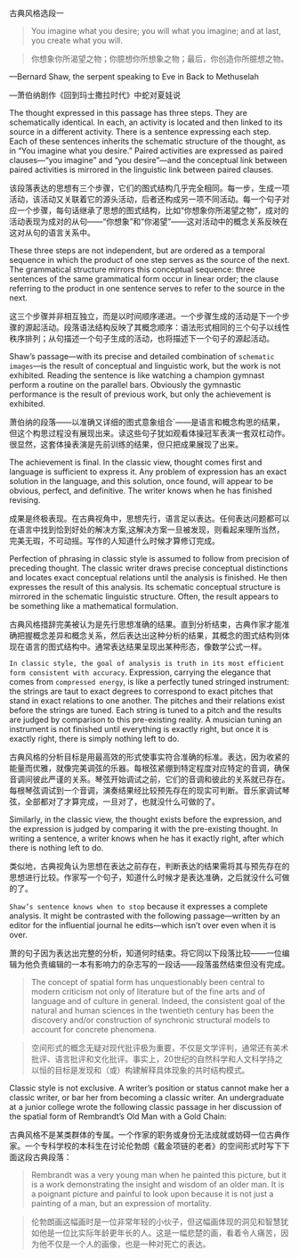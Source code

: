 古典风格选段一

> You imagine what you desire; you will what you imagine; and at last, you create what you will.

> 你想象你所渴望之物；你臆想你所想象之物；最后，你创造你所臆想之物。

—Bernard Shaw, the serpent speaking to Eve in Back to Methuselah

—萧伯纳剧作《回到玛士撒拉时代》中蛇对夏娃说


The thought expressed in this passage has three steps. They are schematically identical. In each, an activity is located and then linked to its source in a different activity. There is a sentence expressing each step. Each of these sentences inherits the schematic structure of the thought, as in “You imagine what you desire.” Paired activities are expressed as paired clauses—“you imagine” and “you desire”—and the conceptual link between paired activities is mirrored in the linguistic link between paired clauses.

该段落表达的思想有三个步骤，它们的图式结构几乎完全相同。每一步，生成一项活动，该活动又关联着它的源头活动，后者还构成另一项不同活动。每一个句子对应一个步骤，每句话继承了思想的图式结构，比如“你想象你所渴望之物”，成对的活动表现为成对的从句——“你想象”和“你渴望”——这对活动中的概念关系反映在这对从句的语言关系中。

These three steps are not independent, but are ordered as a temporal sequence in which the product of one step serves as the source of the next. The grammatical structure mirrors this conceptual sequence: three sentences of the same grammatical form occur in linear order; the clause referring to the product in one sentence serves to refer to the source in the next.

这三个步骤并非相互独立，而是以时间顺序递进。一个步骤生成的活动是下一个步骤的源起活动。段落语法结构反映了其概念顺序：语法形式相同的三个句子以线性秩序排列；从句描述一个句子生成的活动，也将描述下一个句子的源起活动。

Shaw’s passage—with its precise and detailed combination of `schematic images`—is the result of conceptual and linguistic work, but the work is not exhibited. Reading the sentence is like watching a champion gymnast perform a routine on the parallel bars. Obviously the gymnastic performance is the result of previous work, but only the achievement is exhibited.

萧伯纳的段落——以准确又详细的图式意象组合`——是语言和概念构思的结果，但这个构思过程没有展现出来。读这些句子犹如观看体操冠军表演一套双杠动作。很显然，这套体操表演是先前训练的结果，但只把成果展现了出来。

The achievement is final. In the classic view, thought comes first and language is sufficient to express it. Any problem of expression has an exact solution in the language, and this solution, once found, will appear to be obvious, perfect, and definitive. The writer knows when he has finished revising.

成果是终极表现。在古典视角中，思想先行，语言足以表达。任何表达问题都可以在语言中找到恰到好处的解决方案,这解决方案一旦被发现，则看起来理所当然，完美无瑕，不可动摇。写作的人知道什么时候才算修订完成。

Perfection of phrasing in classic style is assumed to follow from precision of preceding thought. The classic writer draws precise conceptual distinctions and locates exact conceptual relations until the analysis is finished. He then expresses the result of this analysis. Its schematic conceptual structure is mirrored in the schematic linguistic structure. Often, the result appears to be something like a mathematical formulation.

古典风格措辞完美被认为是先行思想准确的结果。直到分析结束，古典作家才能准确把握概念差异和概念关系，然后表达出这种分析的结果，其概念的图式结构则体现在语言的图式结构中。通常表达结果呈现出某种形态，像数学公式一样。

`In classic style, the goal of analysis is truth in its most efficient form consistent with accuracy`. Expression, carrying the elegance that comes from `compressed energy`, is like a perfectly tuned stringed instrument: the strings are taut to exact degrees to correspond to exact pitches that stand in exact relations to one another. The pitches and their relations exist before the strings are tuned. Each string is tuned to a pitch and the results are judged by comparison to this pre-existing reality. A musician tuning an instrument is not finished until everything is exactly right, but once it is exactly right, there is simply nothing left to do.

古典风格的分析目标是用最高效的形式使事实符合准确的标准。表达，因为收紧的能量而优雅，就像完美调弦的乐器。每根弦紧绷到特定程度对应特定的音调，确保音调间彼此严谨的关系。琴弦开始调试之前，它们的音调和彼此的关系就已存在。每根琴弦调试到一个音调，演奏结果经比较预先存在的现实可判断。音乐家调试琴弦，全部都对了才算完成，一旦对了，也就没什么可做的了。

Similarly, in the classic view, the thought exists before the expression, and the expression is judged by comparing it with the pre-existing thought. In writing a sentence, a writer knows when he has it exactly right, after which there is nothing left to do.

类似地，古典视角认为思想在表达之前存在，判断表达的结果需将其与预先存在的思想进行比较。作家写一个句子，知道什么时候才是表达准确，之后就没什么可做的了。

`Shaw’s sentence knows when to stop` because it expresses a complete analysis. It might be contrasted with the following passage—written by an editor for the influential journal he edits—which isn’t over even when it is over.

萧的句子因为表达出完整的分析，知道何时结束。将它同以下段落比较——一位编辑为他负责编辑的一本有影响力的杂志写的一段话——段落虽然结束但没有完成。

> The concept of spatial form has unquestionably been central to modern criticism not only of literature but of the fine arts and of language and of culture in general. Indeed, the consistent goal of the natural and human sciences in the twentieth century has been the discovery and/or construction of synchronic structural models to account for concrete phenomena.

> 空间形式的概念无疑对现代批评极为重要，不仅是文学评判，通常还有美术批评、语言批评和文化批评。事实上，20世纪的自然科学和人文科学持之以恒的目标是发现和（或）构建解释具体现象的共时结构模式。

Classic style is not exclusive. A writer’s position or status cannot make her a classic writer, or bar her from becoming a classic writer. An undergraduate at a junior college wrote the following classic passage in her discussion of the spatial form of Rembrandt’s Old Man with a Gold Chain:

古典风格不是某类群体的专属。一个作家的职务或身份无法成就或妨碍一位古典作家。一个专科学校的本科生在讨论伦勃朗《戴金项链的老者》的空间形式时写下下面这段古典段落：

> Rembrandt was a very young man when he painted this picture, but it is a work demonstrating the insight and wisdom of an older man. It is a poignant picture and painful to look upon because it is not just a painting of a man, but an expression of mortality.

> 伦勃朗画这幅画时是一位非常年轻的小伙子，但这幅画体现的洞见和智慧犹如他是一位比实际年龄更年长的人。这是一幅悲楚的画，看着令人痛苦，因为他不仅是一个人的画像，也是一种对死亡的表达。
